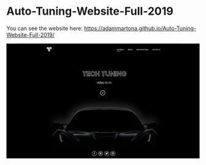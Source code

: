 # Auto-Tuning-Website-Full-2019
You can see the website here: https://adammartona.github.io/Auto-Tuning-Website-Full-2019/

![preview](/img/preview.png)

